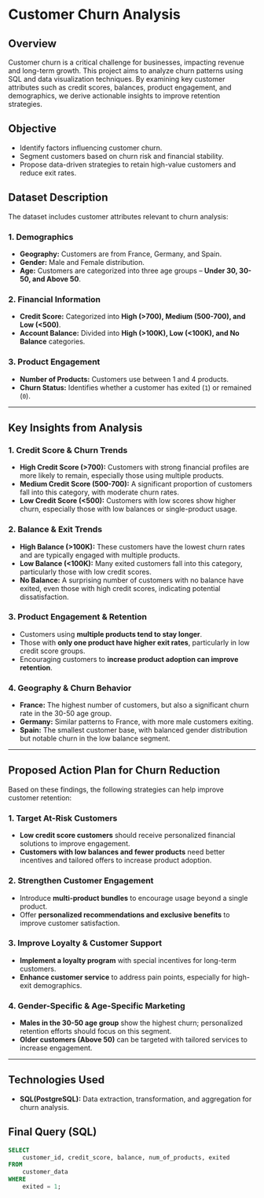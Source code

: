 # Customer Churn Analysis

## Overview  
Customer churn is a critical challenge for businesses, impacting revenue and long-term growth. This project aims to analyze churn patterns using SQL and data visualization techniques. By examining key customer attributes such as credit scores, balances, product engagement, and demographics, we derive actionable insights to improve retention strategies.  

## Objective  
- Identify factors influencing customer churn.  
- Segment customers based on churn risk and financial stability.  
- Propose data-driven strategies to retain high-value customers and reduce exit rates.  

## Dataset Description  
The dataset includes customer attributes relevant to churn analysis:  

### 1. Demographics  
- **Geography:** Customers are from France, Germany, and Spain.  
- **Gender:** Male and Female distribution.  
- **Age:** Customers are categorized into three age groups – **Under 30, 30-50, and Above 50**.  

### 2. Financial Information  
- **Credit Score:** Categorized into **High (>700), Medium (500-700), and Low (<500)**.  
- **Account Balance:** Divided into **High (>100K), Low (<100K), and No Balance** categories.  

### 3. Product Engagement  
- **Number of Products:** Customers use between 1 and 4 products.  
- **Churn Status:** Identifies whether a customer has exited (`1`) or remained (`0`).  

---

## Key Insights from Analysis  

### 1. Credit Score & Churn Trends  
- **High Credit Score (>700):** Customers with strong financial profiles are more likely to remain, especially those using multiple products.  
- **Medium Credit Score (500-700):** A significant proportion of customers fall into this category, with moderate churn rates.  
- **Low Credit Score (<500):** Customers with low scores show higher churn, especially those with low balances or single-product usage.  

### 2. Balance & Exit Trends  
- **High Balance (>100K):** These customers have the lowest churn rates and are typically engaged with multiple products.  
- **Low Balance (<100K):** Many exited customers fall into this category, particularly those with low credit scores.  
- **No Balance:** A surprising number of customers with no balance have exited, even those with high credit scores, indicating potential dissatisfaction.  

### 3. Product Engagement & Retention  
- Customers using **multiple products tend to stay longer**.  
- Those with **only one product have higher exit rates**, particularly in low credit score groups.  
- Encouraging customers to **increase product adoption can improve retention**.  

### 4. Geography & Churn Behavior  
- **France:** The highest number of customers, but also a significant churn rate in the 30-50 age group.  
- **Germany:** Similar patterns to France, with more male customers exiting.  
- **Spain:** The smallest customer base, with balanced gender distribution but notable churn in the low balance segment.  

---

## Proposed Action Plan for Churn Reduction  

Based on these findings, the following strategies can help improve customer retention:  

### 1. Target At-Risk Customers  
- **Low credit score customers** should receive personalized financial solutions to improve engagement.  
- **Customers with low balances and fewer products** need better incentives and tailored offers to increase product adoption.  

### 2. Strengthen Customer Engagement  
- Introduce **multi-product bundles** to encourage usage beyond a single product.  
- Offer **personalized recommendations and exclusive benefits** to improve customer satisfaction.  

### 3. Improve Loyalty & Customer Support  
- **Implement a loyalty program** with special incentives for long-term customers.  
- **Enhance customer service** to address pain points, especially for high-exit demographics.  

### 4. Gender-Specific & Age-Specific Marketing  
- **Males in the 30-50 age group** show the highest churn; personalized retention efforts should focus on this segment.  
- **Older customers (Above 50)** can be targeted with tailored services to increase engagement.  

---

## Technologies Used  
- **SQL(PostgreSQL):** Data extraction, transformation, and aggregation for churn analysis.  

## Final Query (SQL)  
```sql
SELECT 
    customer_id, credit_score, balance, num_of_products, exited
FROM 
    customer_data
WHERE 
    exited = 1;
